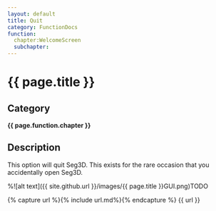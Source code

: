 ```yaml
---
layout: default
title: Quit
category: FunctionDocs 
function: 
  chapter:WelcomeScreen
  subchapter: 
---
```


# {{ page.title }} 

## Category

**{{ page.function.chapter }}**

## Description

This option will quit Seg3D. This exists for the rare occasion that you accidentally open Seg3D.

%![alt text]({{ site.github.url }}/images/{{ page.title }}GUI.png)TODO

{% capture url %}{% include url.md%}{% endcapture %}
{{ url }}

